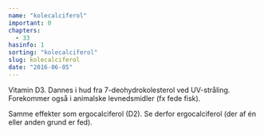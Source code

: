 ```yaml
---
name: "kolecalciferol"
important: 0
chapters:
  - 33
hasinfo: 1
sorting: "kolecalciferol"
slug: kolecalciferol
date: "2016-06-05"
---
```


Vitamin D3. Dannes i hud fra 7-deohydrokolesterol ved UV-stråling. Forekommer
også i animalske levnedsmidler (fx fede fisk).

Samme effekter som ergocalciferol (D2). Se derfor ergocalciferol (der af én
eller anden grund er fed).
